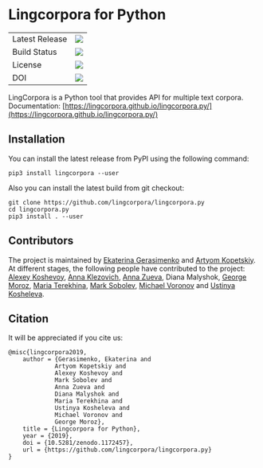 # Lingcorpora for Python

<table>
  <tr>
    <td>Latest Release</td>
    <td>
      <a href="https://pypi.org/project/lingcorpora/"/>
      <img src="https://img.shields.io/pypi/v/lingcorpora.svg"/>
    </td>
  </tr>
  <tr>
    <td> Build Status </td>
    <td>
      <a href="https://ci.appveyor.com/project/gisly/lingcorpora-py"/>
      <img src="https://ci.appveyor.com/api/projects/status/vpio6f7845emaxyn?svg=true"/>
    </td>
  </tr>
  <tr>
    <td>License</td>
    <td>
      <a href="https://github.com/lingcorpora/lingcorpora.py/blob/master/LICENSE.md"/>
      <img src="https://img.shields.io/github/license/lingcorpora/lingcorpora.py.svg"/>
    </td>
  </tr>
  <tr>
    <td>DOI</td>
    <td>
      <a href="https://doi.org/10.5281/zenodo.1172456"/>
      <img src="https://zenodo.org/badge/DOI/10.5281/zenodo.1172456.svg"/>
    </td>
  </tr>
</table>

LingCorpora is a Python tool that provides API for multiple text corpora.  
Documentation: [https://lingcorpora.github.io/lingcorpora.py/](https://lingcorpora.github.io/lingcorpora.py/)

## Installation

You can install the latest release from PyPI using the following command:

```
pip3 install lingcorpora --user
```

Also you can install the latest build from git checkout:

```
git clone https://github.com/lingcorpora/lingcorpora.py
cd lingcorpora.py
pip3 install . --user
```

## Contributors

The project is maintained by [Ekaterina Gerasimenko](https://github.com/kategerasimenko) and [Artyom Kopetskiy](https://github.com/akv17).
At different stages, the following people have contributed to the project:
[Alexey Koshevoy](https://github.com/alexeykosh),
[Anna Klezovich](https://github.com/Pandaklez),
[Anna Zueva](https://github.com/zu-ann),
Diana Malyshok,
[George Moroz](https://github.com/agricolamz),
[Maria Terekhina](https://github.com/maria-terekhina),
[Mark Sobolev](https://github.com/strategy155),
[Michael Voronov](https://github.com/OneAdder) and
[Ustinya Kosheleva](https://github.com/ustya-k).

## Citation

It will be appreciated if you cite us:

```
@misc{lingcorpora2019,
    author = {Gerasimenko, Ekaterina and
             Artyom Kopetskiy and
             Alexey Koshevoy and
             Mark Sobolev and
             Anna Zueva and
             Diana Malyshok and
             Maria Terekhina and
             Ustinya Kosheleva and
             Michael Voronov and
             George Moroz},
    title = {Lingcorpora for Python},
    year = {2019},
    doi = {10.5281/zenodo.1172457},
    url = {https://github.com/lingcorpora/lingcorpora.py}
}
```
